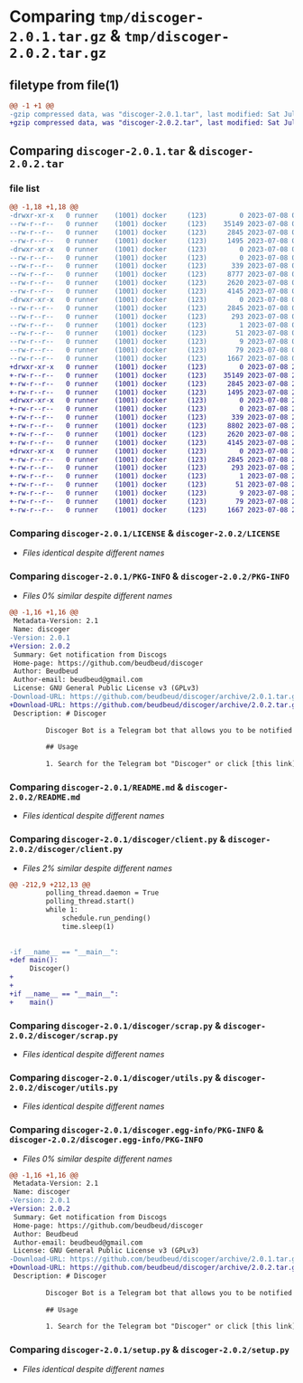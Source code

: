 # Comparing `tmp/discoger-2.0.1.tar.gz` & `tmp/discoger-2.0.2.tar.gz`

## filetype from file(1)

```diff
@@ -1 +1 @@
-gzip compressed data, was "discoger-2.0.1.tar", last modified: Sat Jul  8 09:12:02 2023, max compression
+gzip compressed data, was "discoger-2.0.2.tar", last modified: Sat Jul  8 20:21:32 2023, max compression
```

## Comparing `discoger-2.0.1.tar` & `discoger-2.0.2.tar`

### file list

```diff
@@ -1,18 +1,18 @@
-drwxr-xr-x   0 runner    (1001) docker     (123)        0 2023-07-08 09:12:02.443870 discoger-2.0.1/
--rw-r--r--   0 runner    (1001) docker     (123)    35149 2023-07-08 09:11:39.000000 discoger-2.0.1/LICENSE
--rw-r--r--   0 runner    (1001) docker     (123)     2845 2023-07-08 09:12:02.443870 discoger-2.0.1/PKG-INFO
--rw-r--r--   0 runner    (1001) docker     (123)     1495 2023-07-08 09:11:39.000000 discoger-2.0.1/README.md
-drwxr-xr-x   0 runner    (1001) docker     (123)        0 2023-07-08 09:12:02.443870 discoger-2.0.1/discoger/
--rw-r--r--   0 runner    (1001) docker     (123)        0 2023-07-08 09:11:39.000000 discoger-2.0.1/discoger/__init__.py
--rw-r--r--   0 runner    (1001) docker     (123)      339 2023-07-08 09:11:39.000000 discoger-2.0.1/discoger/_info.py
--rw-r--r--   0 runner    (1001) docker     (123)     8777 2023-07-08 09:11:39.000000 discoger-2.0.1/discoger/client.py
--rw-r--r--   0 runner    (1001) docker     (123)     2620 2023-07-08 09:11:39.000000 discoger-2.0.1/discoger/scrap.py
--rw-r--r--   0 runner    (1001) docker     (123)     4145 2023-07-08 09:11:39.000000 discoger-2.0.1/discoger/utils.py
-drwxr-xr-x   0 runner    (1001) docker     (123)        0 2023-07-08 09:12:02.443870 discoger-2.0.1/discoger.egg-info/
--rw-r--r--   0 runner    (1001) docker     (123)     2845 2023-07-08 09:12:02.000000 discoger-2.0.1/discoger.egg-info/PKG-INFO
--rw-r--r--   0 runner    (1001) docker     (123)      293 2023-07-08 09:12:02.000000 discoger-2.0.1/discoger.egg-info/SOURCES.txt
--rw-r--r--   0 runner    (1001) docker     (123)        1 2023-07-08 09:12:02.000000 discoger-2.0.1/discoger.egg-info/dependency_links.txt
--rw-r--r--   0 runner    (1001) docker     (123)       51 2023-07-08 09:12:02.000000 discoger-2.0.1/discoger.egg-info/entry_points.txt
--rw-r--r--   0 runner    (1001) docker     (123)        9 2023-07-08 09:12:02.000000 discoger-2.0.1/discoger.egg-info/top_level.txt
--rw-r--r--   0 runner    (1001) docker     (123)       79 2023-07-08 09:12:02.443870 discoger-2.0.1/setup.cfg
--rw-r--r--   0 runner    (1001) docker     (123)     1667 2023-07-08 09:11:39.000000 discoger-2.0.1/setup.py
+drwxr-xr-x   0 runner    (1001) docker     (123)        0 2023-07-08 20:21:32.638914 discoger-2.0.2/
+-rw-r--r--   0 runner    (1001) docker     (123)    35149 2023-07-08 20:21:17.000000 discoger-2.0.2/LICENSE
+-rw-r--r--   0 runner    (1001) docker     (123)     2845 2023-07-08 20:21:32.638914 discoger-2.0.2/PKG-INFO
+-rw-r--r--   0 runner    (1001) docker     (123)     1495 2023-07-08 20:21:17.000000 discoger-2.0.2/README.md
+drwxr-xr-x   0 runner    (1001) docker     (123)        0 2023-07-08 20:21:32.638914 discoger-2.0.2/discoger/
+-rw-r--r--   0 runner    (1001) docker     (123)        0 2023-07-08 20:21:17.000000 discoger-2.0.2/discoger/__init__.py
+-rw-r--r--   0 runner    (1001) docker     (123)      339 2023-07-08 20:21:17.000000 discoger-2.0.2/discoger/_info.py
+-rw-r--r--   0 runner    (1001) docker     (123)     8802 2023-07-08 20:21:17.000000 discoger-2.0.2/discoger/client.py
+-rw-r--r--   0 runner    (1001) docker     (123)     2620 2023-07-08 20:21:17.000000 discoger-2.0.2/discoger/scrap.py
+-rw-r--r--   0 runner    (1001) docker     (123)     4145 2023-07-08 20:21:17.000000 discoger-2.0.2/discoger/utils.py
+drwxr-xr-x   0 runner    (1001) docker     (123)        0 2023-07-08 20:21:32.638914 discoger-2.0.2/discoger.egg-info/
+-rw-r--r--   0 runner    (1001) docker     (123)     2845 2023-07-08 20:21:32.000000 discoger-2.0.2/discoger.egg-info/PKG-INFO
+-rw-r--r--   0 runner    (1001) docker     (123)      293 2023-07-08 20:21:32.000000 discoger-2.0.2/discoger.egg-info/SOURCES.txt
+-rw-r--r--   0 runner    (1001) docker     (123)        1 2023-07-08 20:21:32.000000 discoger-2.0.2/discoger.egg-info/dependency_links.txt
+-rw-r--r--   0 runner    (1001) docker     (123)       51 2023-07-08 20:21:32.000000 discoger-2.0.2/discoger.egg-info/entry_points.txt
+-rw-r--r--   0 runner    (1001) docker     (123)        9 2023-07-08 20:21:32.000000 discoger-2.0.2/discoger.egg-info/top_level.txt
+-rw-r--r--   0 runner    (1001) docker     (123)       79 2023-07-08 20:21:32.638914 discoger-2.0.2/setup.cfg
+-rw-r--r--   0 runner    (1001) docker     (123)     1667 2023-07-08 20:21:17.000000 discoger-2.0.2/setup.py
```

### Comparing `discoger-2.0.1/LICENSE` & `discoger-2.0.2/LICENSE`

 * *Files identical despite different names*

### Comparing `discoger-2.0.1/PKG-INFO` & `discoger-2.0.2/PKG-INFO`

 * *Files 0% similar despite different names*

```diff
@@ -1,16 +1,16 @@
 Metadata-Version: 2.1
 Name: discoger
-Version: 2.0.1
+Version: 2.0.2
 Summary: Get notification from Discogs
 Home-page: https://github.com/beudbeud/discoger
 Author: Beudbeud
 Author-email: beudbeud@gmail.com
 License: GNU General Public License v3 (GPLv3)
-Download-URL: https://github.com/beudbeud/discoger/archive/2.0.1.tar.gz
+Download-URL: https://github.com/beudbeud/discoger/archive/2.0.2.tar.gz
 Description: # Discoger
         
         Discoger Bot is a Telegram bot that allows you to be notified when a new sale for a vinyl in your Discogs wantlist is available.
         
         ## Usage
         
         1. Search for the Telegram bot "Discoger" or click [this link](https://t.me/Discogers_bot) to open a conversation with the bot.
```

### Comparing `discoger-2.0.1/README.md` & `discoger-2.0.2/README.md`

 * *Files identical despite different names*

### Comparing `discoger-2.0.1/discoger/client.py` & `discoger-2.0.2/discoger/client.py`

 * *Files 2% similar despite different names*

```diff
@@ -212,9 +212,13 @@
         polling_thread.daemon = True
         polling_thread.start()
         while 1:
             schedule.run_pending()
             time.sleep(1)
 
 
-if __name__ == "__main__":
+def main():
     Discoger()
+
+
+if __name__ == "__main__":
+    main()
```

### Comparing `discoger-2.0.1/discoger/scrap.py` & `discoger-2.0.2/discoger/scrap.py`

 * *Files identical despite different names*

### Comparing `discoger-2.0.1/discoger/utils.py` & `discoger-2.0.2/discoger/utils.py`

 * *Files identical despite different names*

### Comparing `discoger-2.0.1/discoger.egg-info/PKG-INFO` & `discoger-2.0.2/discoger.egg-info/PKG-INFO`

 * *Files 0% similar despite different names*

```diff
@@ -1,16 +1,16 @@
 Metadata-Version: 2.1
 Name: discoger
-Version: 2.0.1
+Version: 2.0.2
 Summary: Get notification from Discogs
 Home-page: https://github.com/beudbeud/discoger
 Author: Beudbeud
 Author-email: beudbeud@gmail.com
 License: GNU General Public License v3 (GPLv3)
-Download-URL: https://github.com/beudbeud/discoger/archive/2.0.1.tar.gz
+Download-URL: https://github.com/beudbeud/discoger/archive/2.0.2.tar.gz
 Description: # Discoger
         
         Discoger Bot is a Telegram bot that allows you to be notified when a new sale for a vinyl in your Discogs wantlist is available.
         
         ## Usage
         
         1. Search for the Telegram bot "Discoger" or click [this link](https://t.me/Discogers_bot) to open a conversation with the bot.
```

### Comparing `discoger-2.0.1/setup.py` & `discoger-2.0.2/setup.py`

 * *Files identical despite different names*

